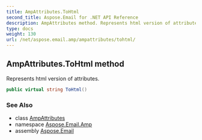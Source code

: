 ```yaml
---
title: AmpAttributes.ToHtml
second_title: Aspose.Email for .NET API Reference
description: AmpAttributes method. Represents html version of attributes
type: docs
weight: 130
url: /net/aspose.email.amp/ampattributes/tohtml/
---
```

## AmpAttributes.ToHtml method

Represents html version of attributes.

```csharp
public virtual string ToHtml()
```

### See Also

* class [AmpAttributes](../)
* namespace [Aspose.Email.Amp](../../ampattributes/)
* assembly [Aspose.Email](../../../)


